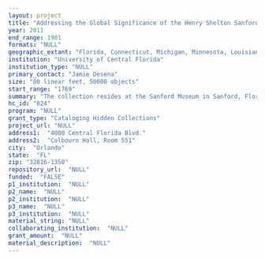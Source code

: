 ```yaml
--- 
layout: project 
title: "Addressing the Global Significance of the Henry Shelton Sanford Papers"
year: 2011
end_range: 1901
formats: "NULL"
geographic_extant: "Florida, Connecticut, Michigan, Minnesota, Louisiana, South Carolina, Germany, Paris, Russia, Belgium, Central & South America, American West, Africa"
institution: "University of Central Florida"
institution_type: "NULL"
primary_contact: "Jamie Desena"
size: "80 linear feet, 50000 objects"
start_range: "1769"
summary: "The collection resides at the Sanford Museum in Sanford, Florida. It encompasses letters, diaries, legal documents, speeches, articles, and other documents composed by Henry S. Sanford and others. Sanford was a lawyer, diplomat, and investor who purchased and developed the land that would become Sanford, Florida. Subjects covered in the collection include Sanford's schooling in the United States and Europe; American business and diplomatic endeavors in the Congo; legal endeavors in Central and South America; businesses in Connecticut and Michigan; the unification of Germany after the Franco-Prussian War; life in the American West before it was settled; a sugar plantation in Louisiana owned by Sanford and his brother-in-law; Sanford's citrus groves and the issues surrounding them, including the importation of Swedish workers; domestic and diplomatic issues during the Civil War; the slave trade and more."
hc_id: "824"
program: "NULL"
grant_type: "Cataloging Hidden Collections"
project_url: "NULL"
address1:  "4000 Central Florida Blvd."
address2:  "Colbourn Hall, Room 551"
city:  "Orlando"
state:  "FL"
zip: "32816-1350"
repository_url:  "NULL"
funded:  "FALSE"
p1_institution:  "NULL"
p2_name:  "NULL"
p2_institution:  "NULL"
p3_name:  "NULL"
p3_institution:  "NULL"
material_string: "NULL"
collaborating_institution:  "NULL"
grant_amount:  "NULL"
material_description:  "NULL"
---
```

